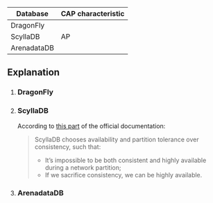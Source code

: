 | Database      | CAP characteristic |
| --------------| ------------------ |
| DragonFly     |                    |
| ScyllaDB      | AP                 |
| ArenadataDB   |

## Explanation

1. ### DragonFly
2. ### ScyllaDB
   According to [this part](https://opensource.docs.scylladb.com/stable/architecture/architecture-fault-tolerance.html#:~:text=ScyllaDB%20chooses%20availability%20and%20partition%20tolerance%20over%20consistency%2C%20such%20that%3A) of the official documentation:
   
   > ScyllaDB chooses availability and partition tolerance over consistency, such that:
   > - It’s impossible to be both consistent and highly available during a network partition;
   > - If we sacrifice consistency, we can be highly available.
4. ### ArenadataDB
